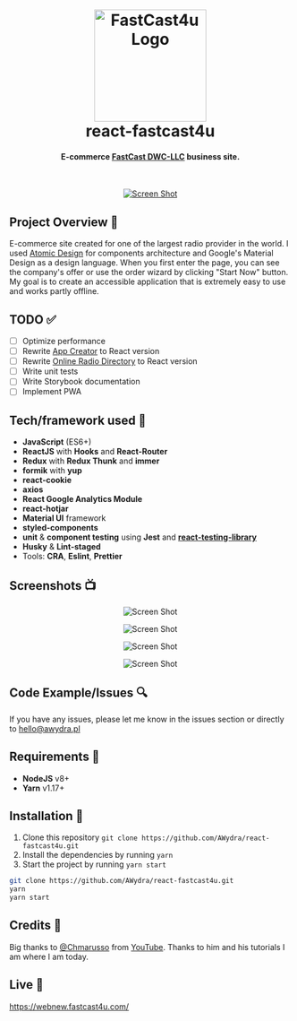 
<h1 align="center">
  <a href="https://fastcast4u.com"><img src="https://fastcast4u.com/images/logo-dark.png" alt="FastCast4u Logo" width="200"></a>
  <br>
   react-fastcast4u
  <br>
</h1>

<h4 align="center">E-commerce <a href="https://fastcast4u.com" target="_blank">FastCast DWC-LLC</a> business site.</h4>
<br>
<p align="center">
  <a href="https://webnew.fastcast4u.com">
    <img src="https://i.ibb.co/xJhs8y2/localhost-3000-order-package-2.png"
         alt="Screen Shot">
  </a>
</p>

## Project Overview 🎉

E-commerce site created for one of the largest radio provider in the world. I used [Atomic Design](https://bradfrost.com/blog/post/atomic-web-design) for components architecture and Google's Material Design as a design language. When you first enter the page, you can see the company's offer or use the order wizard by clicking "Start Now" button. My goal is to create an  accessible application that is extremely easy to use and works partly offline.

## TODO ✅

- [ ] Optimize performance
- [ ] Rewrite [App Creator](https://fastcast4u.com/public-app-creator) to React version
- [ ] Rewrite [Online Radio Directory](https://fastcast4u.com/radio-directory) to React version
- [ ] Write unit tests
- [ ] Write Storybook documentation
- [ ] Implement PWA

## Tech/framework used 🔧

- **JavaScript** (ES6+)
- **ReactJS** with **Hooks** and **React-Router**
- **Redux** with **Redux Thunk** and **immer**
- **formik** with **yup**
- **react-cookie**
- **axios**
- **React Google Analytics Module**
- **react-hotjar**
- **Material UI** framework
- **styled-components**
- **unit** & **component testing** using **Jest** and [**react-testing-library**](https://github.com/testing-library/react-testing-library)
- **Husky** & **Lint-staged**
- Tools: **CRA**, **Eslint**, **Prettier**

## Screenshots 📺

<p align="center">
    <img src="https://i.ibb.co/vvkJ1S5/webnew-fastcast4u-com.png" alt="Screen Shot">
</p>

<p align="center">
    <img src="https://i.ibb.co/52rx2g2/localhost-3000-order-package.png" alt="Screen Shot">
</p>

<p align="center">
    <img src="https://i.ibb.co/k5T0JZd/localhost-3000-order-package-1.png" alt="Screen Shot">
</p>

<p align="center">
    <img src="https://i.ibb.co/NShMkmY/localhost-3000-order-2.png" alt="Screen Shot">
</p>

## Code Example/Issues 🔍

If you have any issues, please let me know in the issues section or directly to [hello@awydra.pl](mailto:hello@awydra.pl)

## Requirements 🔨

- **NodeJS** v8+
- **Yarn** v1.17+

## Installation 💾

1. Clone this repository `git clone https://github.com/AWydra/react-fastcast4u.git`
2. Install the dependencies by running `yarn`
3. Start the project by running `yarn start`

```bash
git clone https://github.com/AWydra/react-fastcast4u.git
yarn
yarn start
```

## Credits 👏

Big thanks to [@Chmarusso](https://github.com/Chmarusso) from [YouTube](https://www.youtube.com/channel/UCFmXR9JohMyuXPya2OUkcjg). Thanks to him and his tutorials I am where I am today.

## Live 📍

<a href="https://webnew.fastcast4u.com/">https://webnew.fastcast4u.com/</a>

<br>
